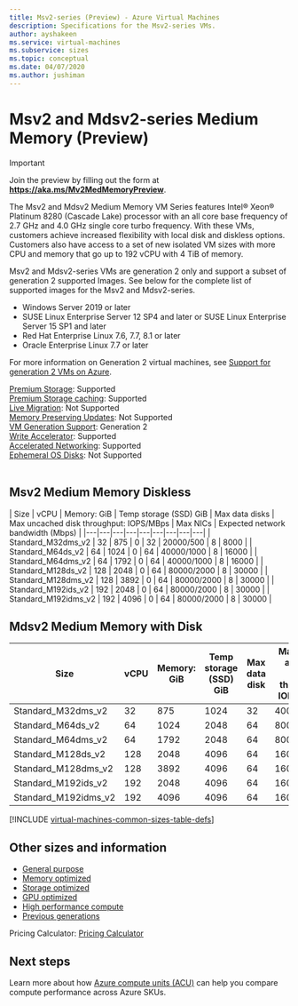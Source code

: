 ```yaml
---
title: Msv2-series (Preview) - Azure Virtual Machines
description: Specifications for the Msv2-series VMs.
author: ayshakeen
ms.service: virtual-machines
ms.subservice: sizes
ms.topic: conceptual
ms.date: 04/07/2020
ms.author: jushiman
---
```


# Msv2 and Mdsv2-series Medium Memory (Preview)


> [!IMPORTANT]
> Join the preview by filling out the form at **https://aka.ms/Mv2MedMemoryPreview**.  

The Msv2 and Mdsv2 Medium Memory VM Series features Intel® Xeon® Platinum 8280 (Cascade Lake) processor with an all core base frequency of 2.7 GHz and 4.0 GHz single core turbo frequency. With these VMs, customers achieve increased flexibility with local disk and diskless options. Customers also have access to a set of new isolated VM sizes with more CPU and memory that go up to 192 vCPU with 4 TiB of memory. 


Msv2 and Mdsv2-series VMs are generation 2 only and support a subset of generation 2 supported Images. See below for the complete list of supported images for the Msv2 and Mdsv2-series.  

- Windows Server 2019 or later
- SUSE Linux Enterprise Server 12 SP4 and later or SUSE Linux Enterprise Server 15 SP1 and later
- Red Hat Enterprise Linux 7.6, 7.7, 8.1 or later 
- Oracle Enterprise Linux 7.7 or later

For more information on Generation 2 virtual machines, see [Support for generation 2 VMs on Azure](./generation-2.md).



[Premium Storage](premium-storage-performance.md): Supported<br>
[Premium Storage caching](premium-storage-performance.md): Supported<br>
[Live Migration](maintenance-and-updates.md): Not Supported<br>
[Memory Preserving Updates](maintenance-and-updates.md): Not Supported<br>
[VM Generation Support](generation-2.md): Generation 2<br>
[Write Accelerator](./how-to-enable-write-accelerator.md): Supported<br>
[Accelerated Networking](../virtual-network/create-vm-accelerated-networking-cli.md): Supported<br>
[Ephemeral OS Disks](ephemeral-os-disks.md): Not Supported <br>
<br>
 
## Msv2 Medium Memory Diskless 

| Size | vCPU | Memory: GiB | Temp storage (SSD) GiB | Max data disks | Max uncached disk throughput: IOPS/MBps | Max NICs | Expected network bandwidth (Mbps) | 
|---|---|---|---|---|---|---|---|---|
| Standard_M32dms_v2 | 32 | 875 | 0 | 32 |  20000/500 | 8 | 8000 | 
| Standard_M64ds_v2 | 64 | 1024 | 0 | 64 | 40000/1000 | 8 | 16000 | 
| Standard_M64dms_v2 | 64 | 1792 | 0 | 64 | 40000/1000 | 8 | 16000 | 
| Standard_M128ds_v2 | 128 | 2048 | 0 | 64 | 80000/2000 | 8 | 30000 | 
| Standard_M128dms_v2 | 128 | 3892 | 0 | 64 | 80000/2000 | 8 | 30000 | 
| Standard_M192ids_v2 | 192 | 2048 | 0 | 64 | 80000/2000 | 8 | 30000 | 
| Standard_M192idms_v2 | 192 | 4096 | 0 | 64 | 80000/2000 | 8 | 30000 | 

## Mdsv2 Medium Memory with Disk  

| Size | vCPU | Memory: GiB | Temp storage (SSD) GiB | Max data disk | Max cached and temp storage throughput: IOPS / MBps | Max uncached disk throughput: IOPS/MBps | Max NICs | Expected network bandwidth (Mbps) | 
|---|---|---|---|---|---|---|---|---|
| Standard_M32dms_v2 | 32 | 875 | 1024 | 32 | 40000/400 | 20000/500 | 8 | 8000 | 
| Standard_M64ds_v2 | 64 | 1024 | 2048 | 64 | 80000/800 | 40000/1000 | 8 | 16000 | 
| Standard_M64dms_v2 | 64 | 1792 | 2048 | 64 | 80000/800 | 40000/1000 | 8 | 16000 | 
| Standard_M128ds_v2 | 128 | 2048 | 4096 | 64 |160000/1600 | 80000/2000 | 8 | 30000 | 
| Standard_M128dms_v2 | 128 | 3892 | 4096 | 64 | 160000/1600 | 80000/2000 | 8 | 30000 | 
| Standard_M192ids_v2 | 192 | 2048 | 4096 | 64 | 160000/1600 | 80000/2000 | 8 | 30000 | 
| Standard_M192idms_v2 | 192 | 4096 | 4096 | 64 | 160000/1600 | 80000/2000 | 8 | 30000 | 


[!INCLUDE [virtual-machines-common-sizes-table-defs](../../includes/virtual-machines-common-sizes-table-defs.md)]

## Other sizes and information

- [General purpose](sizes-general.md)
- [Memory optimized](sizes-memory.md)
- [Storage optimized](sizes-storage.md)
- [GPU optimized](sizes-gpu.md)
- [High performance compute](sizes-hpc.md)
- [Previous generations](sizes-previous-gen.md)

Pricing Calculator: [Pricing Calculator](https://azure.microsoft.com/pricing/calculator/)

## Next steps

Learn more about how [Azure compute units (ACU)](acu.md) can help you compare compute performance across Azure SKUs.
